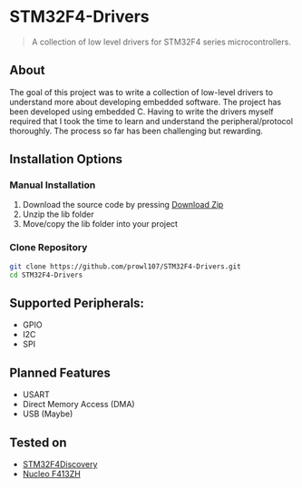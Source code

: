 # STM32F4-Drivers
> A collection of low level drivers for STM32F4 series microcontrollers. 

## About
The goal of this project was to write a collection of low-level drivers to understand more about developing embedded software. The project has been developed using embedded C. Having to write the drivers myself required that I took the time to learn and understand the peripheral/protocol thoroughly. The process so far has been challenging but rewarding.

## Installation Options

### Manual Installation
1. Download the source code by pressing [Download Zip](https://github.com/prowl107/STM32F4-Drivers/archive/refs/heads/master.zip)
2. Unzip the lib folder
3. Move/copy the lib folder into your project

### Clone Repository
```bash
git clone https://github.com/prowl107/STM32F4-Drivers.git
cd STM32F4-Drivers
```

## Supported Peripherals:
- GPIO
- I2C
- SPI
  
## Planned Features
- USART
- Direct Memory Access (DMA)
- USB (Maybe)


## Tested on
- [STM32F4Discovery](https://www.st.com/en/evaluation-tools/stm32f4discovery.html) 
- [Nucleo F413ZH](https://www.google.com/search?channel=fs&client=ubuntu&q=nucleo+f413zh)
